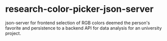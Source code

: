 # research-color-picker-json-server
json-server for frontend selection of RGB colors deemed the person's favorite and persistence to a backend API for data analysis for an university project.
